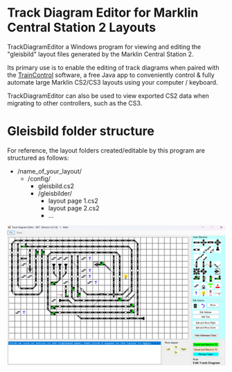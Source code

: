 # Track Diagram Editor for Marklin Central Station 2 Layouts

TrackDiagramEditor a Windows program for viewing and editing the "gleisbild" layout files generated by the Marklin Central Station 2.  

Its primary use is to enable the editing of track diagrams when paired with the [TrainControl](https://github.com/bob123456678/TrainControl) software, a free Java app to conveniently control & fully automate large Marklin CS2/CS3 layouts using your computer / keyboard.

TrackDiagramEditor can also be used to view exported CS2 data when migrating to other controllers, such as the CS3.

# Gleisbild folder structure

For reference, the layout folders created/editable by this program are structured as follows:

* /name_of_your_layout/
  * /config/
    * gleisbild.cs2
    * /gleisbilder/
      * layout page 1.cs2
      * layout page 2.cs2
      * ... 

![UI screenshot: layout editor](https://raw.githubusercontent.com/bob123456678/TrainControl/master/assets/track_diagram_editor.png)

